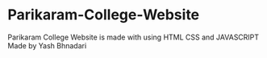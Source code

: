 # Parikaram-College-Website
Parikaram College Website is made with using HTML CSS and JAVASCRIPT <br>
Made by Yash Bhnadari
